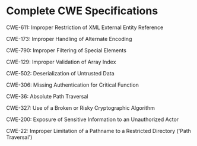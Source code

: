 

# Complete CWE Specifications

CWE-611: Improper Restriction of XML External Entity Reference

CWE-173: Improper Handling of Alternate Encoding

CWE-790: Improper Filtering of Special Elements

CWE-129: Improper Validation of Array Index

CWE-502: Deserialization of Untrusted Data

CWE-306: Missing Authentication for Critical Function

CWE-36: Absolute Path Traversal

CWE-327: Use of a Broken or Risky Cryptographic Algorithm

CWE-200: Exposure of Sensitive Information to an Unauthorized Actor

CWE-22: Improper Limitation of a Pathname to a Restricted Directory ('Path Traversal')